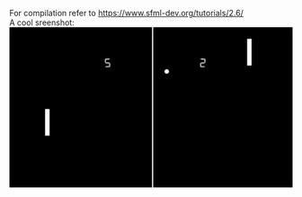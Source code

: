 For compilation refer to https://www.sfml-dev.org/tutorials/2.6/ <br />
A cool sreenshot:
![ScreenshotActivityOne](https://github.com/C0fyC0de/PongGame/blob/main/READMEresources/PongScreenshot.png?raw=true)
